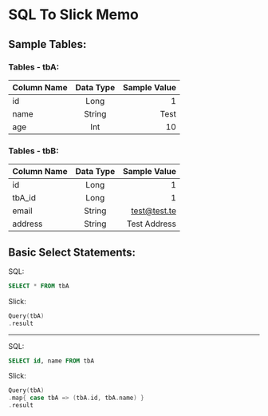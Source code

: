 # SQL To Slick Memo


## Sample Tables:

### Tables - tbA:
| Column Name   | Data Type     | Sample Value |
| ------------- |:-------------:| ------------:|
| id            | Long          | 1            |
| name          | String        | Test         |
| age           | Int           | 10           |

### Tables - tbB:
| Column Name   | Data Type     | Sample Value |
| ------------- |:-------------:| ------------:|
| id            | Long          | 1            |
| tbA_id        | Long          | 1            |
| email         | String        | test@test.te |
| address       | String        | Test Address |

## Basic Select Statements:

SQL:
```sql
SELECT * FROM tbA
```

Slick:
```scala
Query(tbA)
.result
```

-----------------------

SQL:
```sql
SELECT id, name FROM tbA
```

Slick:
```scala
Query(tbA)
.map{ case tbA => (tbA.id, tbA.name) }
.result
```
